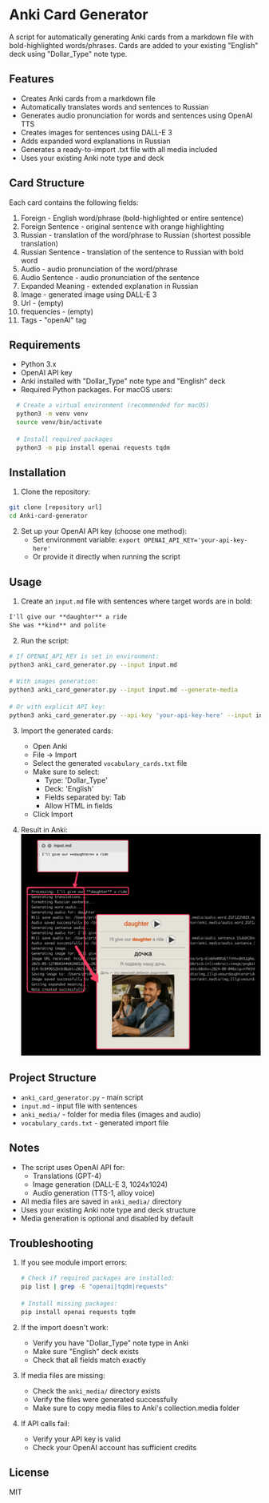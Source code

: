 # Anki Card Generator

A script for automatically generating Anki cards from a markdown file with bold-highlighted words/phrases. Cards are added to your existing "English" deck using "Dollar_Type" note type.

## Features

- Creates Anki cards from a markdown file
- Automatically translates words and sentences to Russian
- Generates audio pronunciation for words and sentences using OpenAI TTS
- Creates images for sentences using DALL-E 3
- Adds expanded word explanations in Russian
- Generates a ready-to-import .txt file with all media included
- Uses your existing Anki note type and deck

## Card Structure

Each card contains the following fields:
1. Foreign - English word/phrase (bold-highlighted or entire sentence)
2. Foreign Sentence - original sentence with orange highlighting
3. Russian - translation of the word/phrase to Russian (shortest possible translation)
4. Russian Sentence - translation of the sentence to Russian with bold word
5. Audio - audio pronunciation of the word/phrase
6. Audio Sentence - audio pronunciation of the sentence
7. Expanded Meaning - extended explanation in Russian
8. Image - generated image using DALL-E 3
9. Url - (empty)
10. frequencies - (empty)
11. Tags - "openAI" tag

## Requirements

- Python 3.x
- OpenAI API key
- Anki installed with "Dollar_Type" note type and "English" deck
- Required Python packages. For macOS users:
```bash
  # Create a virtual environment (recommended for macOS)
  python3 -m venv venv
  source venv/bin/activate
  
  # Install required packages
  python3 -m pip install openai requests tqdm
```

## Installation

1. Clone the repository:
```bash
git clone [repository url]
cd Anki-card-generator
```

2. Set up your OpenAI API key (choose one method):
   - Set environment variable: `export OPENAI_API_KEY='your-api-key-here'`
   - Or provide it directly when running the script

## Usage

1. Create an `input.md` file with sentences where target words are in bold:
```markdown
I'll give our **daughter** a ride
She was **kind** and polite
```

2. Run the script:
```bash
# If OPENAI_API_KEY is set in environment:
python3 anki_card_generator.py --input input.md

# With images generation:
python3 anki_card_generator.py --input input.md --generate-media

# Or with explicit API key:
python3 anki_card_generator.py --api-key 'your-api-key-here' --input input.md
```

3. Import the generated cards:
   - Open Anki
   - File -> Import
   - Select the generated `vocabulary_cards.txt` file
   - Make sure to select:
     - Type: 'Dollar_Type'
     - Deck: 'English'
     - Fields separated by: Tab
     - Allow HTML in fields
   - Click Import

4. Result in Anki:
![alt text](sample.png)

## Project Structure

- `anki_card_generator.py` - main script
- `input.md` - input file with sentences
- `anki_media/` - folder for media files (images and audio)
- `vocabulary_cards.txt` - generated import file

## Notes

- The script uses OpenAI API for:
  - Translations (GPT-4)
  - Image generation (DALL-E 3, 1024x1024)
  - Audio generation (TTS-1, alloy voice)
- All media files are saved in `anki_media/` directory
- Uses your existing Anki note type and deck structure
- Media generation is optional and disabled by default

## Troubleshooting

1. If you see module import errors:
   ```bash
   # Check if required packages are installed:
   pip list | grep -E "openai|tqdm|requests"
   
   # Install missing packages:
   pip install openai requests tqdm
   ```

2. If the import doesn't work:
   - Verify you have "Dollar_Type" note type in Anki
   - Make sure "English" deck exists
   - Check that all fields match exactly

3. If media files are missing:
   - Check the `anki_media/` directory exists
   - Verify the files were generated successfully
   - Make sure to copy media files to Anki's collection.media folder

4. If API calls fail:
   - Verify your API key is valid
   - Check your OpenAI account has sufficient credits

## License

MIT 